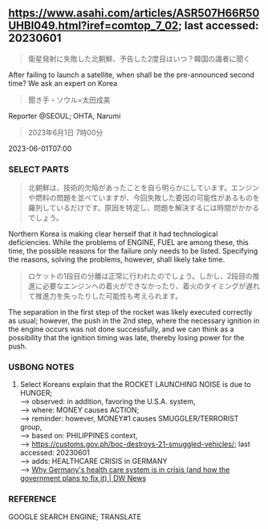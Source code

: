 ## https://www.asahi.com/articles/ASR507H66R50UHBI049.html?iref=comtop_7_02; last accessed: 20230601

> 衛星発射に失敗した北朝鮮、予告した2度目はいつ？韓国の識者に聞く

After failing to launch a satellite, when shall be the pre-announced second time? We ask an expert on Korea

> 聞き手・ソウル=太田成美

Reporter @SEOUL; OHTA, Narumi

> 2023年6月1日 7時00分

2023-06-01T07:00

### SELECT PARTS

> 北朝鮮は、技術的欠陥があったことを自ら明らかにしています。エンジンや燃料の問題を並べていますが、今回失敗した要因の可能性があるものを羅列しているだけです。原因を特定し、問題を解決するには時間がかかるでしょう。

Northern Korea is making clear herself that it had technological deficiencies. While the problems of ENGINE, FUEL are among these, this time, the possible reasons for the failure only needs to be listed. Specifying the reasons, solving the problems, however, shall likely take time.

> ロケットの1段目の分離は正常に行われたのでしょう。しかし、2段目の推進に必要なエンジンへの着火ができなかったり、着火のタイミングが遅れて推進力を失ったりした可能性も考えられます。

The separation in the first step of the rocket was likely executed correctly as usual; however, the push in the 2nd step, where the necessary ignition in the engine occurs was not done successfully, and we can think as a possibility that the ignition timing was late, thereby losing power for the push.

### USBONG NOTES

1) Select Koreans explain that the ROCKET LAUNCHING NOISE is due to HUNGER;<br/>
--> observed: in addition, favoring the U.S.A. system,<br/>
--> where: MONEY causes ACTION;<br/>
--> reminder: however, MONEY#1 causes SMUGGLER/TERRORIST group,<br/>
--> based on: PHILIPPINES context,<br/>
--> https://customs.gov.ph/boc-destroys-21-smuggled-vehicles/; last accessed: 20230601<br/>
--> adds: HEALTHCARE CRISIS in GERMANY<br/>
--> [Why Germany's health care system is in crisis (and how the government plans to fix it) | DW News ](https://www.youtube.com/watch?v=075AAaehmN8)

### REFERENCE

GOOGLE SEARCH ENGINE; TRANSLATE
